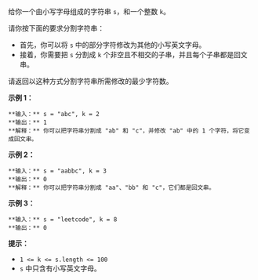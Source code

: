 给你一个由小写字母组成的字符串 `s`，和一个整数 `k`。

请你按下面的要求分割字符串：

  * 首先，你可以将 `s` 中的部分字符修改为其他的小写英文字母。
  * 接着，你需要把 `s` 分割成 `k` 个非空且不相交的子串，并且每个子串都是回文串。

请返回以这种方式分割字符串所需修改的最少字符数。



**示例 1：**

    
    
    **输入：** s = "abc", k = 2
    **输出：** 1
    **解释：** 你可以把字符串分割成 "ab" 和 "c"，并修改 "ab" 中的 1 个字符，将它变成回文串。
    

**示例 2：**

    
    
    **输入：** s = "aabbc", k = 3
    **输出：** 0
    **解释：** 你可以把字符串分割成 "aa"、"bb" 和 "c"，它们都是回文串。

**示例 3：**

    
    
    **输入：** s = "leetcode", k = 8
    **输出：** 0
    



**提示：**

  * `1 <= k <= s.length <= 100`
  * `s` 中只含有小写英文字母。


